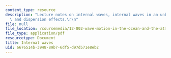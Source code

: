 ```yaml
---
content_type: resource
description: "Lecture notes on internal waves, internal waves in an unbounded fluid,\
  \ and dispersion effects.\r\n"
file: null
file_location: /coursemedia/12-802-wave-motion-in-the-ocean-and-the-atmosphere-spring-2008/6676514b394889b76df5d97d571e8eb2_MIT12_802S08_lec06.pdf
file_type: application/pdf
resourcetype: Document
title: Internal waves
uid: 6676514b-3948-89b7-6df5-d97d571e8eb2
---
```

